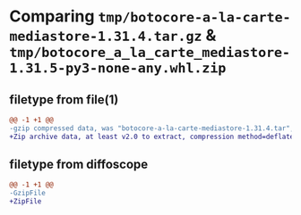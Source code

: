 # Comparing `tmp/botocore-a-la-carte-mediastore-1.31.4.tar.gz` & `tmp/botocore_a_la_carte_mediastore-1.31.5-py3-none-any.whl.zip`

## filetype from file(1)

```diff
@@ -1 +1 @@
-gzip compressed data, was "botocore-a-la-carte-mediastore-1.31.4.tar", last modified: Tue Jul 18 01:55:28 2023, max compression
+Zip archive data, at least v2.0 to extract, compression method=deflate
```

## filetype from diffoscope

```diff
@@ -1 +1 @@
-GzipFile
+ZipFile
```

